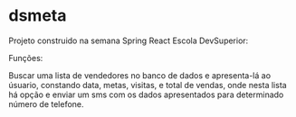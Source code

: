 # dsmeta

Projeto construido na semana Spring React Escola DevSuperior:

Funções:

Buscar uma lista de vendedores no banco de dados e apresenta-lá ao úsuario, constando data, metas, visitas, e total de vendas, 
onde nesta lista há opção e enviar um sms com os dados apresentados para determinado número de telefone.
